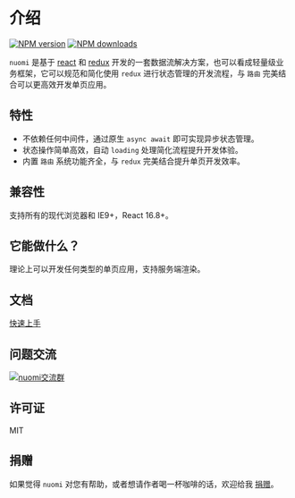 # 介绍

[![NPM version](https://img.shields.io/npm/v/nuomi)](https://npmjs.org/package/nuomi)
[![NPM downloads](https://img.shields.io/npm/dm/nuomi)](https://npmjs.org/package/nuomi)

`nuomi` 是基于 [react](https://github.com/facebook/react) 和 [redux](https://github.com/reduxjs/redux) 开发的一套数据流解决方案，也可以看成轻量级业务框架，它可以规范和简化使用 `redux` 进行状态管理的开发流程，与 `路由` 完美结合可以更高效开发单页应用。

## 特性

* 不依赖任何中间件，通过原生 `async await` 即可实现异步状态管理。
* 状态操作简单高效，自动 `loading` 处理简化流程提升开发体验。
* 内置 `路由` 系统功能齐全，与 `redux` 完美结合提升单页开发效率。

## 兼容性

支持所有的现代浏览器和 IE9+，React 16.8+。

## 它能做什么？

理论上可以开发任何类型的单页应用，支持服务端渲染。

## 文档

[快速上手](https://nuomijs.github.io/guide/quick-start.html)

## 问题交流

<a target="_blank" href="https://shang.qq.com/wpa/qunwpa?idkey=8be25ef578d99f158ac775b8354afd76fe82385ec58678f11b5b6ec002e5372e"><img border="0" src="https://pub.idqqimg.com/wpa/images/group.png" alt="nuomi交流群" title="nuomi交流群"></a>

## 许可证

MIT

## 捐赠

如果觉得 `nuomi` 对您有帮助，或者想请作者喝一杯咖啡的话，欢迎给我 [捐赠](https://github.com/yinjiazeng/donate)。




